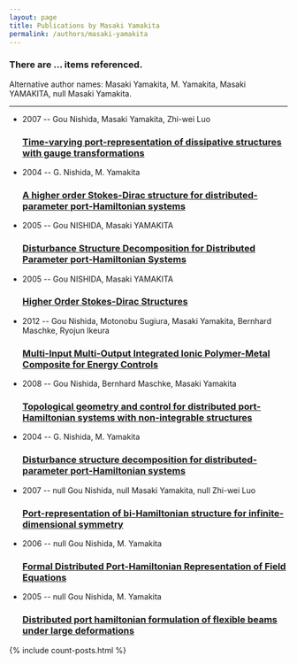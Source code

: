 ```yaml
---
layout: page
title: Publications by Masaki Yamakita
permalink: /authors/masaki-yamakita
---
```


<h3 id="number-posts">There are ... items referenced.</h3>
<p id='info-authors'>Alternative author names: Masaki Yamakita, M. Yamakita, Masaki YAMAKITA, null Masaki Yamakita.</p>
<hr />
<ul class="post-list">
<li><span class='post-meta'>2007 -- Gou Nishida, Masaki Yamakita, Zhi-wei Luo</span><h3><a class='post-link' href="{{ site.baseurl }}/time-varying-port-representation-of-dissipative-structures-with-gauge-transformations">Time-varying port-representation of dissipative structures with gauge transformations</a></h3></li>
<li><span class='post-meta'>2004 -- G. Nishida, M. Yamakita</span><h3><a class='post-link' href="{{ site.baseurl }}/a-higher-order-stokes-dirac-structure-for-distributed-parameter-port-hamiltonian-systems">A higher order Stokes-Dirac structure for distributed-parameter port-Hamiltonian systems</a></h3></li>
<li><span class='post-meta'>2005 -- Gou NISHIDA, Masaki YAMAKITA</span><h3><a class='post-link' href="{{ site.baseurl }}/disturbance-structure-decomposition-for-distributed-parameter-port-hamiltonian-systems0">Disturbance Structure Decomposition for Distributed Parameter port-Hamiltonian Systems</a></h3></li>
<li><span class='post-meta'>2005 -- Gou NISHIDA, Masaki YAMAKITA</span><h3><a class='post-link' href="{{ site.baseurl }}/higher-order-stokes-dirac-structures">Higher Order Stokes-Dirac Structures</a></h3></li>
<li><span class='post-meta'>2012 -- Gou Nishida, Motonobu Sugiura, Masaki Yamakita, Bernhard Maschke, Ryojun Ikeura</span><h3><a class='post-link' href="{{ site.baseurl }}/multi-input-multi-output-integrated-ionic-polymer-metal-composite-for-energy-controls">Multi-Input Multi-Output Integrated Ionic Polymer-Metal Composite for Energy Controls</a></h3></li>
<li><span class='post-meta'>2008 -- Gou Nishida, Bernhard Maschke, Masaki Yamakita</span><h3><a class='post-link' href="{{ site.baseurl }}/topological-geometry-and-control-for-distributed-port-hamiltonian-systems-with-non-integrable-structures">Topological geometry and control for distributed port-Hamiltonian systems with non-integrable structures</a></h3></li>
<li><span class='post-meta'>2004 -- G. Nishida, M. Yamakita</span><h3><a class='post-link' href="{{ site.baseurl }}/disturbance-structure-decomposition-for-distributed-parameter-port-hamiltonian-systems">Disturbance structure decomposition for distributed-parameter port-Hamiltonian systems</a></h3></li>
<li><span class='post-meta'>2007 -- null Gou Nishida, null Masaki Yamakita, null Zhi-wei Luo</span><h3><a class='post-link' href="{{ site.baseurl }}/port-representation-of-bi-hamiltonian-structure-for-infinite-dimensional-symmetry">Port-representation of bi-Hamiltonian structure for infinite-dimensional symmetry</a></h3></li>
<li><span class='post-meta'>2006 -- null Gou Nishida, M. Yamakita</span><h3><a class='post-link' href="{{ site.baseurl }}/formal-distributed-port-hamiltonian-representation-of-field-equations">Formal Distributed Port-Hamiltonian Representation of Field Equations</a></h3></li>
<li><span class='post-meta'>2005 -- null Gou Nishida, M. Yamakita</span><h3><a class='post-link' href="{{ site.baseurl }}/distributed-port-hamiltonian-formulation-of-flexible-beams-under-large-deformations">Distributed port hamiltonian formulation of flexible beams under large deformations</a></h3></li>

</ul>
{% include count-posts.html %}
